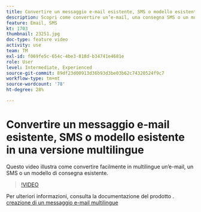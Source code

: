 ```yaml
---
title: Convertire un messaggio e-mail esistente, SMS o modello esistente in una versione multilingue
description: Scopri come convertire un’e-mail, una consegna SMS o un modello di consegna esistente in una versione multilingue.
feature: Email, SMS
kt: 1703
thumbnail: 23251.jpg
doc-type: feature video
activity: use
team: TM
exl-id: f069fe5c-654c-4be3-818d-b34741e4681e
role: User
level: Intermediate, Experienced
source-git-commit: 89df23d00913d36b93d3be03b62c74320524f9c7
workflow-type: tm+mt
source-wordcount: '78'
ht-degree: 28%

---
```


# Convertire un messaggio e-mail esistente, SMS o modello esistente in una versione multilingue

Questo video illustra come convertire facilmente in multilingue un’e-mail, un SMS o un modello di consegna esistente.

>[!VIDEO](https://video.tv.adobe.com/v/23251?quality=12&learn=on)

Per ulteriori informazioni, consulta la documentazione del prodotto . [creazione di un messaggio e-mail multilingue](https://experienceleague.adobe.com/docs/campaign-standard/using/communication-channels/email-messages/creating-a-multilingual-email.html?lang=en)
